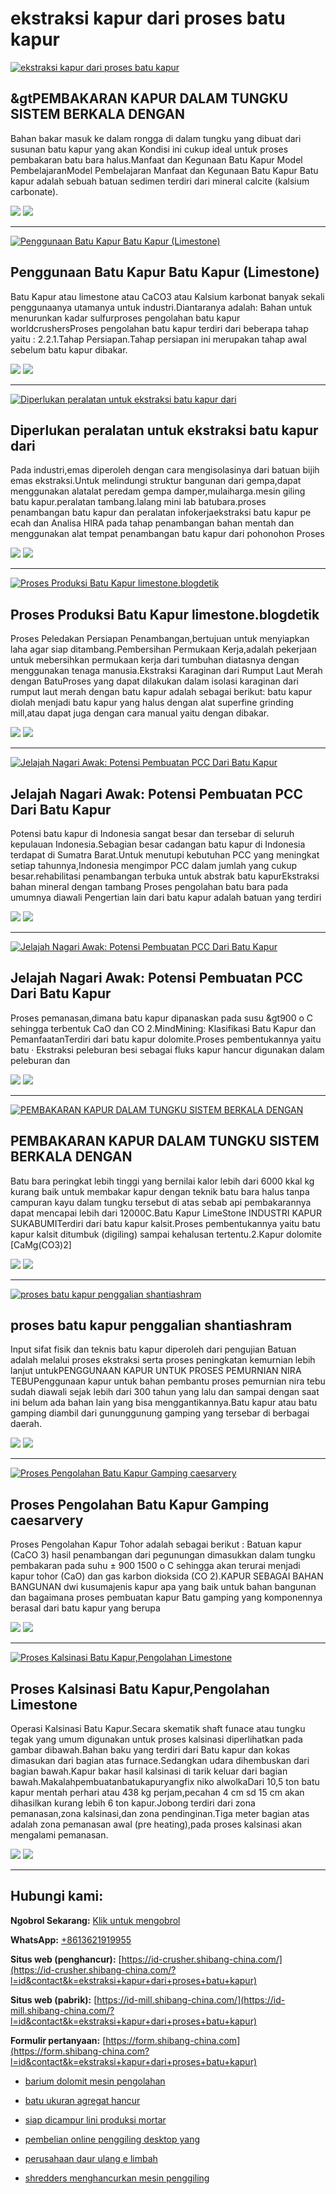 # ekstraksi kapur dari proses batu kapur

<a href="https://swt.shibang-china.com/?l=id&img&k=ekstraksi+kapur+dari+proses+batu+kapur" target="_blank">![ekstraksi kapur dari proses batu kapur](http://static.shibang-china.com/all-800x300/1468.jpg)</a>

## &gtPEMBAKARAN KAPUR DALAM TUNGKU SISTEM BERKALA DENGAN
Bahan bakar masuk ke dalam rongga di dalam tungku yang dibuat dari susunan batu kapur yang akan Kondisi ini cukup ideal untuk proses pembakaran batu bara halus.Manfaat dan Kegunaan Batu Kapur Model PembelajaranModel Pembelajaran Manfaat dan Kegunaan Batu Kapur Batu kapur adalah sebuah batuan sedimen terdiri dari mineral calcite (kalsium carbonate).


<a href="https://whatsapp.shibangsoft.com/WhatsApp.php" target="_blank" title="WhatsApp">![](http://static.shibang-china.com/icon/whatsapp.png)</a> <a href="https://swt.shibang-china.com/?l=id&icon&k=ekstraksi+kapur+dari+proses+batu+kapur" target="_blank">![](http://static.shibang-china.com/icon/chat-id.png)</a>

---

<a href="https://swt.shibang-china.com/?l=id&img&k=ekstraksi+kapur+dari+proses+batu+kapur" target="_blank">![Penggunaan Batu Kapur Batu Kapur (Limestone)](http://static.shibang-china.com/all-800x300/939.jpg)</a>

## Penggunaan Batu Kapur Batu Kapur (Limestone)
Batu Kapur atau limestone atau CaCO3 atau Kalsium karbonat banyak sekali penggunaanya utamanya untuk industri.Diantaranya adalah: Bahan untuk menurunkan kadar sulfurproses pengolahan batu kapur worldcrushersProses pengolahan batu kapur terdiri dari beberapa tahap yaitu : 2.2.1.Tahap Persiapan.Tahap persiapan ini merupakan tahap awal sebelum batu kapur dibakar.


<a href="https://whatsapp.shibangsoft.com/WhatsApp.php" target="_blank" title="WhatsApp">![](http://static.shibang-china.com/icon/whatsapp.png)</a> <a href="https://swt.shibang-china.com/?l=id&icon&k=ekstraksi+kapur+dari+proses+batu+kapur" target="_blank">![](http://static.shibang-china.com/icon/chat-id.png)</a>

---

<a href="https://swt.shibang-china.com/?l=id&img&k=ekstraksi+kapur+dari+proses+batu+kapur" target="_blank">![Diperlukan peralatan untuk ekstraksi batu kapur dari](http://static.shibang-china.com/all-800x300/364.jpg)</a>

## Diperlukan peralatan untuk ekstraksi batu kapur dari
Pada industri,emas diperoleh dengan cara mengisolasinya dari batuan bijih emas ekstraksi.Untuk melindungi struktur bangunan dari gempa,dapat menggunakan alatalat peredam gempa damper,mulaiharga.mesin giling batu kapur.peralatan tambang.lalang mini lab batubara.proses penambangan batu kapur dan peralatan infokerjaekstraksi batu kapur pe ecah dan Analisa HIRA pada tahap penambangan bahan mentah dan menggunakan alat tempat penambangan batu kapur dari pohonohon Proses


<a href="https://whatsapp.shibangsoft.com/WhatsApp.php" target="_blank" title="WhatsApp">![](http://static.shibang-china.com/icon/whatsapp.png)</a> <a href="https://swt.shibang-china.com/?l=id&icon&k=ekstraksi+kapur+dari+proses+batu+kapur" target="_blank">![](http://static.shibang-china.com/icon/chat-id.png)</a>

---

<a href="https://swt.shibang-china.com/?l=id&img&k=ekstraksi+kapur+dari+proses+batu+kapur" target="_blank">![Proses Produksi Batu Kapur limestone.blogdetik](http://static.shibang-china.com/all-800x300/1094.jpg)</a>

## Proses Produksi Batu Kapur limestone.blogdetik
Proses Peledakan Persiapan Penambangan,bertujuan untuk menyiapkan laha agar siap ditambang.Pembersihan Permukaan Kerja,adalah pekerjaan untuk mebersihkan permukaan kerja dari tumbuhan diatasnya dengan menggunakan tenaga manusia.Ekstraksi Karaginan dari Rumput Laut Merah dengan BatuProses yang dapat dilakukan dalam isolasi karaginan dari rumput laut merah dengan batu kapur adalah sebagai berikut: batu kapur diolah menjadi batu kapur yang halus dengan alat superfine grinding mill,atau dapat juga dengan cara manual yaitu dengan dibakar.


<a href="https://whatsapp.shibangsoft.com/WhatsApp.php" target="_blank" title="WhatsApp">![](http://static.shibang-china.com/icon/whatsapp.png)</a> <a href="https://swt.shibang-china.com/?l=id&icon&k=ekstraksi+kapur+dari+proses+batu+kapur" target="_blank">![](http://static.shibang-china.com/icon/chat-id.png)</a>

---

<a href="https://swt.shibang-china.com/?l=id&img&k=ekstraksi+kapur+dari+proses+batu+kapur" target="_blank">![Jelajah Nagari Awak: Potensi Pembuatan PCC Dari Batu Kapur](http://static.shibang-china.com/all-800x300/1083.jpg)</a>

## Jelajah Nagari Awak: Potensi Pembuatan PCC Dari Batu Kapur
Potensi batu kapur di Indonesia sangat besar dan tersebar di seluruh kepulauan Indonesia.Sebagian besar cadangan batu kapur di Indonesia terdapat di Sumatra Barat.Untuk menutupi kebutuhan PCC yang meningkat setiap tahunnya,Indonesia mengimpor PCC dalam jumlah yang cukup besar.rehabilitasi penambangan terbuka untuk abstrak batu kapurEkstraksi bahan mineral dengan tambang Proses pengolahan batu bara pada umumnya diawali Pengertian lain dari batu kapur adalah batuan yang terdiri


<a href="https://whatsapp.shibangsoft.com/WhatsApp.php" target="_blank" title="WhatsApp">![](http://static.shibang-china.com/icon/whatsapp.png)</a> <a href="https://swt.shibang-china.com/?l=id&icon&k=ekstraksi+kapur+dari+proses+batu+kapur" target="_blank">![](http://static.shibang-china.com/icon/chat-id.png)</a>

---

<a href="https://swt.shibang-china.com/?l=id&img&k=ekstraksi+kapur+dari+proses+batu+kapur" target="_blank">![Jelajah Nagari Awak: Potensi Pembuatan PCC Dari Batu Kapur](http://static.shibang-china.com/all-800x300/1404.jpg)</a>

## Jelajah Nagari Awak: Potensi Pembuatan PCC Dari Batu Kapur
Proses pemanasan,dimana batu kapur dipanaskan pada susu &gt900 o C sehingga terbentuk CaO dan CO 2.MindMining: Klasifikasi Batu Kapur dan PemanfaatanTerdiri dari batu kapur dolomite.Proses pembentukannya yaitu batu · Ekstraksi peleburan besi sebagai fluks kapur hancur digunakan dalam peleburan dan


<a href="https://whatsapp.shibangsoft.com/WhatsApp.php" target="_blank" title="WhatsApp">![](http://static.shibang-china.com/icon/whatsapp.png)</a> <a href="https://swt.shibang-china.com/?l=id&icon&k=ekstraksi+kapur+dari+proses+batu+kapur" target="_blank">![](http://static.shibang-china.com/icon/chat-id.png)</a>

---

<a href="https://swt.shibang-china.com/?l=id&img&k=ekstraksi+kapur+dari+proses+batu+kapur" target="_blank">![PEMBAKARAN KAPUR DALAM TUNGKU SISTEM BERKALA DENGAN](http://static.shibang-china.com/all-800x300/250.jpg)</a>

## PEMBAKARAN KAPUR DALAM TUNGKU SISTEM BERKALA DENGAN
Batu bara peringkat lebih tinggi yang bernilai kalor lebih dari 6000 kkal kg kurang baik untuk membakar kapur dengan teknik batu bara halus tanpa campuran kayu dalam tungku tersebut di atas sebab api pembakarannya dapat mencapai lebih dari 12000C.Batu Kapur LimeStone INDUSTRI KAPUR SUKABUMITerdiri dari batu kapur kalsit.Proses pembentukannya yaitu batu kapur kalsit ditumbuk (digiling) sampai kehalusan tertentu.2.Kapur dolomite [CaMg(CO3)2]


<a href="https://whatsapp.shibangsoft.com/WhatsApp.php" target="_blank" title="WhatsApp">![](http://static.shibang-china.com/icon/whatsapp.png)</a> <a href="https://swt.shibang-china.com/?l=id&icon&k=ekstraksi+kapur+dari+proses+batu+kapur" target="_blank">![](http://static.shibang-china.com/icon/chat-id.png)</a>

---

<a href="https://swt.shibang-china.com/?l=id&img&k=ekstraksi+kapur+dari+proses+batu+kapur" target="_blank">![proses batu kapur penggalian shantiashram](http://static.shibang-china.com/all-800x300/1069.jpg)</a>

## proses batu kapur penggalian shantiashram
Input sifat fisik dan teknis batu kapur diperoleh dari pengujian Batuan adalah melalui proses ekstraksi serta proses peningkatan kemurnian lebih lanjut untukPENGGUNAAN KAPUR UNTUK PROSES PEMURNIAN NIRA TEBUPenggunaan kapur untuk bahan pembantu proses pemurnian nira tebu sudah diawali sejak lebih dari 300 tahun yang lalu dan sampai dengan saat ini belum ada bahan lain yang bisa menggantikannya.Batu kapur atau batu gamping diambil dari gununggunung gamping yang tersebar di berbagai daerah.


<a href="https://whatsapp.shibangsoft.com/WhatsApp.php" target="_blank" title="WhatsApp">![](http://static.shibang-china.com/icon/whatsapp.png)</a> <a href="https://swt.shibang-china.com/?l=id&icon&k=ekstraksi+kapur+dari+proses+batu+kapur" target="_blank">![](http://static.shibang-china.com/icon/chat-id.png)</a>

---

<a href="https://swt.shibang-china.com/?l=id&img&k=ekstraksi+kapur+dari+proses+batu+kapur" target="_blank">![Proses Pengolahan Batu Kapur Gamping caesarvery](http://static.shibang-china.com/all-800x300/269.jpg)</a>

## Proses Pengolahan Batu Kapur Gamping caesarvery
Proses Pengolahan Kapur Tohor adalah sebagai berikut : Batuan kapur (CaCO 3) hasil penambangan dari pegunungan dimasukkan dalam tungku pembakaran pada suhu ± 900 1500 o C sehingga akan terurai menjadi kapur tohor (CaO) dan gas karbon dioksida (CO 2).KAPUR SEBAGAI BAHAN BANGUNAN dwi kusumajenis kapur apa yang baik untuk bahan bangunan dan bagaimana proses pembuatan kapur Batu gamping yang komponennya berasal dari batu kapur yang berupa


<a href="https://whatsapp.shibangsoft.com/WhatsApp.php" target="_blank" title="WhatsApp">![](http://static.shibang-china.com/icon/whatsapp.png)</a> <a href="https://swt.shibang-china.com/?l=id&icon&k=ekstraksi+kapur+dari+proses+batu+kapur" target="_blank">![](http://static.shibang-china.com/icon/chat-id.png)</a>

---

<a href="https://swt.shibang-china.com/?l=id&img&k=ekstraksi+kapur+dari+proses+batu+kapur" target="_blank">![Proses Kalsinasi Batu Kapur,Pengolahan Limestone](http://static.shibang-china.com/all-800x300/1105.jpg)</a>

## Proses Kalsinasi Batu Kapur,Pengolahan Limestone
Operasi Kalsinasi Batu Kapur.Secara skematik shaft funace atau tungku tegak yang umum digunakan untuk proses kalsinasi diperlihatkan pada gambar dibawah.Bahan baku yang terdiri dari Batu kapur dan kokas dimasukan dari bagian atas furnace.Sedangkan udara dihembuskan dari bagian bawah.Kapur bakar hasil kalsinasi di tarik keluar dari bagian bawah.Makalahpembuatanbatukapuryangfix niko alwolkaDari 10,5 ton batu kapur mentah perhari atau 438 kg perjam,pecahan 4 cm sd 15 cm akan dihasilkan kurang lebih 6 ton kapur.Jobong terdiri dari zona pemanasan,zona kalsinasi,dan zona pendinginan.Tiga meter bagian atas adalah zona pemanasan awal (pre heating),pada proses kalsinasi akan mengalami pemanasan.


<a href="https://whatsapp.shibangsoft.com/WhatsApp.php" target="_blank" title="WhatsApp">![](http://static.shibang-china.com/icon/whatsapp.png)</a> <a href="https://swt.shibang-china.com/?l=id&icon&k=ekstraksi+kapur+dari+proses+batu+kapur" target="_blank">![](http://static.shibang-china.com/icon/chat-id.png)</a>

---
## Hubungi kami:

**Ngobrol Sekarang:** [Klik untuk mengobrol](https://swt.shibang-china.com?l=id&contact&k=ekstraksi+kapur+dari+proses+batu+kapur)

**WhatsApp:**  [+8613621919955](https://whatsapp.shibangsoft.com/WhatsApp.php)

**Situs web (penghancur):** [https://id-crusher.shibang-china.com/](https://id-crusher.shibang-china.com/?l=id&contact&k=ekstraksi+kapur+dari+proses+batu+kapur)

**Situs web (pabrik):** [https://id-mill.shibang-china.com/](https://id-mill.shibang-china.com/?l=id&contact&k=ekstraksi+kapur+dari+proses+batu+kapur)

**Formulir pertanyaan:** [https://form.shibang-china.com](https://form.shibang-china.com?l=id&contact&k=ekstraksi+kapur+dari+proses+batu+kapur)

* [barium dolomit mesin pengolahan](../31/barium%20dolomit%20mesin%20pengolahan.md)

* [batu ukuran agregat hancur](../39/batu%20ukuran%20agregat%20hancur.md)

* [siap dicampur lini produksi mortar](../33/siap%20dicampur%20lini%20produksi%20mortar.md)

* [pembelian online penggiling desktop yang](../36/pembelian%20online%20penggiling%20desktop%20yang.md)

* [perusahaan daur ulang e limbah](../40/perusahaan%20daur%20ulang%20e%20limbah.md)

* [shredders menghancurkan mesin penggiling](../38/shredders%20menghancurkan%20mesin%20penggiling.md)